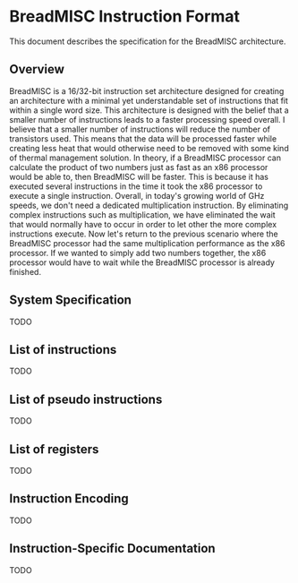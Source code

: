 # BreadMISC Instruction Format

This document describes the specification for the BreadMISC architecture.

## Overview

BreadMISC is a 16/32-bit instruction set architecture designed for creating an architecture with a minimal yet understandable set of instructions that fit within a single word size. This architecture is designed with the belief that a smaller number of instructions leads to a faster processing speed overall. I believe that a smaller number of instructions will reduce the number of transistors used. This means that the data will be processed faster while creating less heat that would otherwise need to be removed with some kind of thermal management solution. In theory, if a BreadMISC processor can calculate the product of two numbers just as fast as an x86 processor would be able to, then BreadMISC will be faster. This is because it has executed several instructions in the time it took the x86 processor to execute a single instruction. Overall, in today's growing world of GHz speeds, we don't need a dedicated multiplication instruction. By eliminating complex instructions such as multiplication, we have eliminated the wait that would normally have to occur in order to let other the more complex instructions execute. Now let's return to the previous scenario where the BreadMISC processor had the same multiplication performance as the x86 processor. If we wanted to simply add two numbers together, the x86 processor would have to wait while the BreadMISC processor is already finished.

## System Specification

TODO

## List of instructions

TODO

## List of pseudo instructions

TODO

## List of registers

TODO

## Instruction Encoding

TODO

## Instruction-Specific Documentation

TODO
